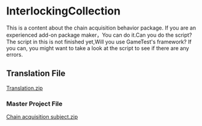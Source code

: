 # InterlockingCollection
This is a content about the chain acquisition behavior package.
If you are an experienced add-on package maker，You can do it.Can you do the script?
The script in this is not finished yet,Will you use GameTest's framework?
If you can, you might want to take a look at the script to see if there are any errors.
## Translation File
[Translation.zip](https://github.com/Redstone2337200/InterlockingCollection/files/8354937/default.zip)
### Master Project File
[Chain acquisition subject.zip](https://github.com/Redstone2337200/InterlockingCollection/files/8354938/default.zip)

